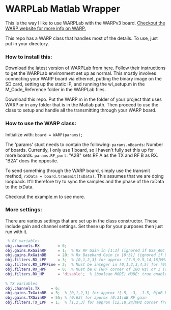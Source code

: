 # WARPLab Matlab Wrapper
This is the way I like to use WARPLab with the WARPv3 board. [Checkout the WARP website for more info on WARP.](https://warpproject.org/trac)

This repo has a WARP class that handles most of the details. To use, just put in your directory. 

### How to install this: 
Download the latest version of WARPLab from [here](https://warpproject.org/trac/wiki/WARPLab/Downloads). Follow their instructions to get the WARPLab environment set up as normal. This mostly involves connecting your WARP board via ethernet, putting the binary image on the SD card, setting up the static IP, and running the wl_setup.m in the M_Code_Reference folder in the WARPLab files. 

Download this repo. Put the WARP.m in the folder of your project that uses WARP or in any folder that is in the Matlab path. Then proceed to use the class to setup and handle all the transmitting through your WARP board.

### How to use the WARP class:
Initialize with:
`board = WARP(params);`

The 'params' stuct needs to contain the following:
  `params.nBoards`: Number of boards. Currently, I only use 1 board, so I haven't fully set this up for more boards.
  `params.RF_port`: "A2B" sets RF A as the TX and RF B as RX. "B2A" does the opposite.
  
To send something through the WARP board, simply use the transmit method, `rxData = board.transmit(txData)`. This assumes that we are doing loopback. It'll therefore try to sync the samples and the phase of the rxData to the txData.   

Checkout the example.m to see more. 
  
### More settings:
  There are various settings that are set up in the class constructor. These include gain and channel settings. Set these up for your purposes then just run with it.

```matlab
 % RX variables
obj.channels.RX        = 6;
obj.gains.RxGainRF     = 1;  % Rx RF Gain in [1:3] (ignored if USE_AGC is true)
obj.gains.RxGainBB     = 20; % Rx Baseband Gain in [0:31] (ignored if USE_AGC is true)
obj.filters.RX_LPF     = 3;  % [0,1,2,3] for approx ![7.5,9.5,14,18]MHz corner
obj.filters.RX_LPFFine = 2;  % Must be integer in [0,1,2,3,4,5] for [90,95,100,105,110]% scaling to LPF corner frequency
obj.filters.RX_HPF     = 0;  % Must be 0 (HPF corner of 100 Hz) or 1 (default; HPF corner of 30 kHz) This filter setting is only used when RXHP is 'disable' (ie 0)
obj.filters.RX_HP      = 'disable';  % (boolean MODE) MODE: true enables RXHP on the node when in manual gain control false disables RXHP on the node when in manual gain control
            
% TX variables
obj.channels.TX     = 6;
obj.gains.TxGainBB  = 3;  % [0,1,2,3] for approx ![-5, -3, -1.5, 0]dB baseband gain
obj.gains.TXGainRF  = 55; % [0:63] for approx [0:31]dB RF gain
obj.filters.TX_LPF  = 1;  % [1,2,3] for approx [12,18,24]MHz corner frequencies ([24,36,48]MHz bandwidths)
```            
              
